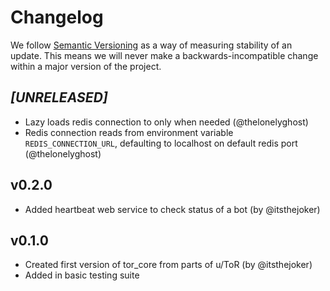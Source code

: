 # Changelog

We follow [Semantic Versioning](http://semver.org/) as a way of measuring stability of an update. This
means we will never make a backwards-incompatible change within a major version of the project.

## _[UNRELEASED]_

- Lazy loads redis connection to only when needed (@thelonelyghost)
- Redis connection reads from environment variable `REDIS_CONNECTION_URL`, defaulting to localhost on default redis port (@thelonelyghost)

## v0.2.0

- Added heartbeat web service to check status of a bot (by @itsthejoker)

## v0.1.0

- Created first version of tor_core from parts of u/ToR (by @itsthejoker)
- Added in basic testing suite
